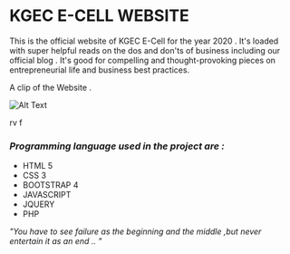 # KGEC E-CELL WEBSITE 

This is the official website of KGEC E-Cell for the year 2020 . It's loaded with super helpful reads on the dos and don'ts of business including our official blog .
It's good for compelling and thought-provoking pieces on entrepreneurial life and business best practices. 

A clip of the Website . 

![Alt Text](images/done.gif) 

rv f

### _Programming language used in the project are :_

* HTML 5 
* CSS 3 
* BOOTSTRAP 4 
* JAVASCRIPT 
* JQUERY 
* PHP

_"You have to see failure as the beginning and the middle ,but never entertain it as an end .. "_
